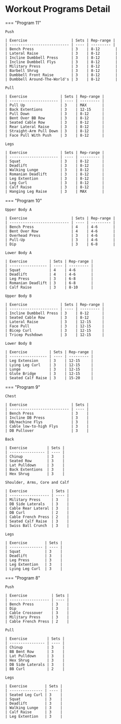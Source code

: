 # Workout Programs Detail

=== "Program 11"

    Push

    | Exercise                    | Sets | Rep-range |
    | --------------------------- | ---- | --------- |
    | Bench Press                 | 3    | 8-12       |
    | Lateral Raise               | 3    | 8-12       |
    | Incline Dumbbell Press      | 3    | 8-12       |
    | Incline Dumbbell Flys       | 3    | 8-12       |
    | Military Press              | 3    | 8-12       |
    | Barbell Shrug               | 3    | 8-12       |
    | Dumbbell Front Raise        | 3    | 8-12       |
    | Dumbbell Around-The-World's | 3    | 8-12       |

    Pull

    | Exercise               | Sets | Rep-range |
    | ---------------------- | ---- | --------- |
    | Pull Up                | 3    | MAX       |
    | Back Extentions        | 3    | 12-15     |
    | Pull Down              | 3    | 8-12      |
    | Bent Over BB Row       | 3    | 8-12      |
    | Seated Cable Row       | 3    | 8-12      |
    | Rear Lateral Raise     | 3    | 8-12      |
    | Straight-Arm Pull Down | 3    | 8-12      |
    | Face Pull With Push    | 3    | 8-12      |

    Legs

    | Exercise               | Sets | Rep-range |
    | ---------------------- | ---- | --------- |
    | Squat                  | 3    | 8-12      |
    | Deadlift               | 3    | 8-12      |
    | Walking Lunge          | 3    | 8-12      |
    | Romanian Deadlift      | 3    | 8-12      |
    | Leg Extention          | 3    | 8-12      |
    | Leg Curl               | 3    | 8-12      |
    | Calf Raise             | 3    | 8-12      |
    | Hanging Leg Raise      | 3    | MAX       |

=== "Program 10"

    Upper Body A

    | Exercise                    | Sets | Rep-range |
    | --------------------------- | ---- | --------- |
    | Bench Press                 | 4    | 4-6       |
    | Bent Over Row               | 4    | 4-6       |
    | Overhead Press              | 3    | 4-6       |
    | Pull-Up                     | 3    | 4-6       |
    | Dip                         | 3    | 6-8       |

    Lower Body A

    | Exercise          | Sets | Rep-range |
    | ----------------- | ---- | --------- |
    | Squat             | 4    | 4-6       |
    | Deadlift          | 4    | 4-6       |
    | Leg Press         | 3    | 6-8       |
    | Romanian Deadlift | 3    | 6-8       |
    | Calf Raise        | 3    | 8-10      |

    Upper Body B

    | Exercise               | Sets | Rep-range |
    | ---------------------- | ---- | --------- |
    | Incline Dumbbell Press | 3    | 8-12      |
    | Seated Cable Row       | 3    | 8-12      |
    | Lateral Raise          | 3    | 12-15     |
    | Face Pull              | 3    | 12-15     |
    | Bicep Curl             | 3    | 12-15     |
    | Tricep Pushdown        | 3    | 12-15     |

    Lower Body B

    | Exercise          | Sets | Rep-range |
    | ----------------- | ---- | --------- |
    | Leg Extension     | 3    | 12-15     |
    | Lying Leg Curl    | 3    | 12-15     |
    | Lunge             | 3    | 12-15     |
    | Glute Bridge      | 3    | 12-15     |
    | Seated Calf Raise | 3    | 15-20     |

=== "Program 9"

    Chest

    | Exercise                    | Sets |
    | --------------------------- | ---- |
    | Bench Press                 | 3    |
    | Incline DB Press            | 3    |
    | DB/machine Flys             | 3    |
    | Cable low-to-high Flys      | 3    |
    | DB Pullover                 | 3    |

    Back

    | Exercise         | Sets |
    | ---------------- | ---- |
    | Chinup           | 3    |
    | Seated Row       | 3    |
    | Lat Pulldown     | 3    |
    | Back Extentions  | 3    |
    | Hex Shrug        | 3    |

    Shoulder, Arms, Core and Calf

    | Exercise           | Sets |
    | ------------------ | ---- |
    | Military Press     | 3    |
    | DB Side Laterals   | 3    |
    | Cable Rear Lateral | 3    |
    | DB Curl            | 2    |
    | Cable French Press | 2    |
    | Seated Calf Raise  | 3    |
    | Swiss Ball Crunch  | 3    |

    Legs

    | Exercise        | Sets |
    | --------------- | ---- |
    | Squat           | 3    |
    | Deadlift        | 3    |
    | Leg Press       | 3    |
    | Leg Extention   | 3    |
    | Lying Leg Curl  | 3    |

=== "Program 8"

    Push

    | Exercise           | Sets |
    | ------------------ | ---- |
    | Bench Press        | 3    |
    | Dip                | 3    |
    | Cable Crossover    | 3    |
    | Military Press     | 3    |
    | Cable French Press | 2    |

    Pull

    | Exercise         | Sets |
    | ---------------- | ---- |
    | Chinup           | 3    |
    | BB Bent Row      | 3    |
    | Lat Pulldown     | 3    |
    | Hex Shrug        | 3    |
    | DB Side Laterals | 3    |
    | BB Curl          | 2    |

    Legs

    | Exercise        | Sets |
    | --------------- | ---- |
    | Seated Leg Curl | 3    |
    | Squat           | 3    |
    | Deadlift        | 3    |
    | Walking Lunge   | 3    |
    | Calf Raise      | 3    |
    | Leg Extention   | 3    |
